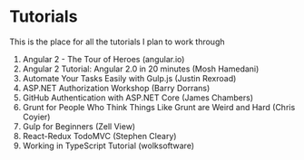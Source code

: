 # Tutorials

This is the place for all the tutorials I plan to work through

1. Angular 2 - The Tour of Heroes (angular.io)
2. Angular 2 Tutorial: Angular 2.0 in 20 minutes (Mosh Hamedani)
3. Automate Your Tasks Easily with Gulp.js (Justin Rexroad)
4. ASP.NET Authorization Workshop (Barry Dorrans)
5. GitHub Authentication with ASP.NET Core (James Chambers)
6. Grunt for People Who Think Things Like Grunt are Weird and Hard (Chris Coyier)
7. Gulp for Beginners (Zell View)
8. React-Redux TodoMVC (Stephen Cleary)
9. Working in TypeScript Tutorial (wolksoftware)
